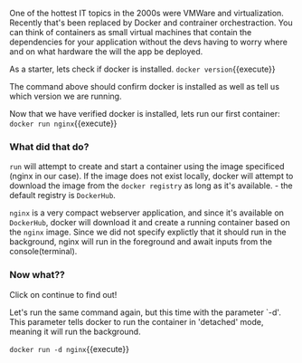 One of the hottest IT topics in the 2000s were VMWare and virtualization. 
Recently that's been replaced by Docker and contrainer orchestraction. 
You can think of containers as small virtual machines that contain the dependencies for your application without the devs having to worry where and on what hardware the will the app be deployed.

As a starter, lets check if docker is installed.
`docker version`{{execute}}

The command above should confirm docker is installed as well as tell us which version we are running.



Now that we have verified docker is installed, lets run our first container:
`docker run nginx`{{execute}}


<h3>What did that do?</h3>

`run` will attempt to create and start a container using the image specificed (nginx in our case). If the image does
not exist locally, docker will attempt to download the image from the `docker registry` as long as it's available. - the default registry is `DockerHub`.

`nginx` is a very compact webserver application, and since it's available on `DockerHub`, docker will download it and create a running container based on the `nginx` image. Since we did not specify explictly that it should run in the background, nginx will run in the foreground and await inputs from the console(terminal).


<h3>Now what??</h3>

Click on continue to find out!


Let's run the same command again, but this time with the parameter `-d'.
This parameter tells docker to run the container in 'detached' mode, meaning it will run the background.

`docker run -d nginx`{{execute}}
